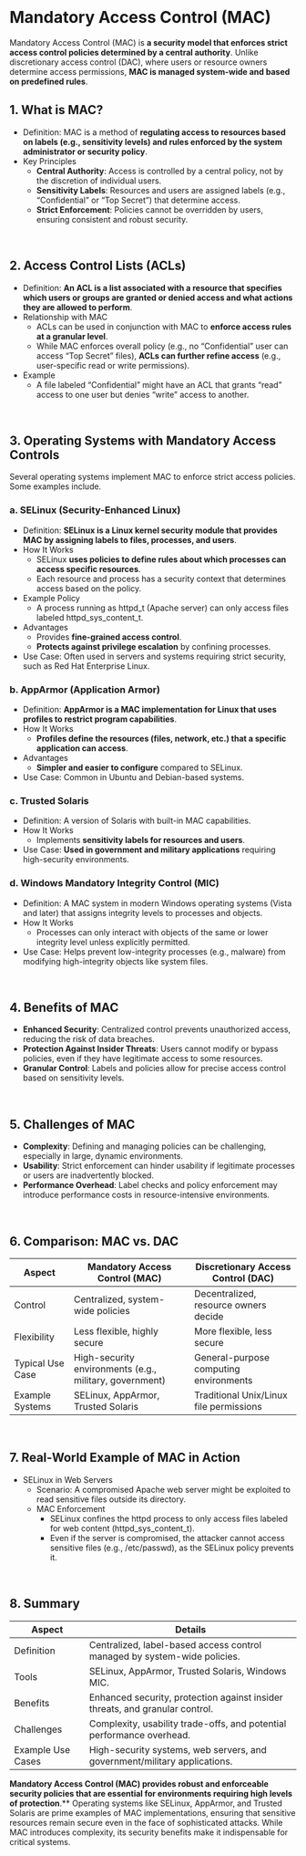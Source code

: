 <br>

# Mandatory Access Control (MAC)
Mandatory Access Control (MAC) is **a security model that enforces strict access control policies determined by a central authority**. Unlike discretionary access control (DAC), where users or resource owners determine access permissions, **MAC is managed system-wide and based on predefined rules**.

## 1. What is MAC?
  - Definition: MAC is a method of **regulating access to resources based on labels (e.g., sensitivity levels) and rules enforced by the system administrator or security policy**.
  - Key Principles
    - **Central Authority**: Access is controlled by a central policy, not by the discretion of individual users.
    - **Sensitivity Labels**: Resources and users are assigned labels (e.g., “Confidential” or “Top Secret”) that determine access.
    - **Strict Enforcement**: Policies cannot be overridden by users, ensuring consistent and robust security.  
<br>

## 2. Access Control Lists (ACLs)
  - Definition: **An ACL is a list associated with a resource that specifies which users or groups are granted or denied access and what actions they are allowed to perform**.
  - Relationship with MAC
    - ACLs can be used in conjunction with MAC to **enforce access rules at a granular level**.
    - While MAC enforces overall policy (e.g., no “Confidential” user can access “Top Secret” files), **ACLs can further refine access** (e.g., user-specific read or write permissions).
  - Example
    - A file labeled “Confidential” might have an ACL that grants “read” access to one user but denies “write” access to another.  
<br>

## 3. Operating Systems with Mandatory Access Controls
Several operating systems implement MAC to enforce strict access policies. Some examples include.

### a. SELinux (Security-Enhanced Linux)
  - Definition: **SELinux is a Linux kernel security module that provides MAC by assigning labels to files, processes, and users**.
  - How It Works
    - SELinux **uses policies to define rules about which processes can access specific resources**.
    - Each resource and process has a security context that determines access based on the policy.
  - Example Policy
    - A process running as httpd_t (Apache server) can only access files labeled httpd_sys_content_t.
  - Advantages
    - Provides **fine-grained access control**.
    - **Protects against privilege escalation** by confining processes.
  - Use Case: Often used in servers and systems requiring strict security, such as Red Hat Enterprise Linux.

### b. AppArmor (Application Armor)
  - Definition: **AppArmor is a MAC implementation for Linux that uses profiles to restrict program capabilities**.
  - How It Works
    - **Profiles define the resources (files, network, etc.) that a specific application can access**.
  - Advantages
    - **Simpler and easier to configure** compared to SELinux.
  - Use Case: Common in Ubuntu and Debian-based systems.

### c. Trusted Solaris
  - Definition: A version of Solaris with built-in MAC capabilities.
  - How It Works
    - Implements **sensitivity labels for resources and users**.
  - Use Case: **Used in government and military applications** requiring high-security environments.

### d. Windows Mandatory Integrity Control (MIC)
  - Definition: A MAC system in modern Windows operating systems (Vista and later) that assigns integrity levels to processes and objects.
  - How It Works
    - Processes can only interact with objects of the same or lower integrity level unless explicitly permitted.
  - Use Case: Helps prevent low-integrity processes (e.g., malware) from modifying high-integrity objects like system files.  
<br>

## 4. Benefits of MAC
  - **Enhanced Security**: Centralized control prevents unauthorized access, reducing the risk of data breaches.
  - **Protection Against Insider Threats**: Users cannot modify or bypass policies, even if they have legitimate access to some resources.
  - **Granular Control**: Labels and policies allow for precise access control based on sensitivity levels.  
<br>

## 5. Challenges of MAC
  - **Complexity**: Defining and managing policies can be challenging, especially in large, dynamic environments.
  - **Usability**: Strict enforcement can hinder usability if legitimate processes or users are inadvertently blocked.
  - **Performance Overhead**: Label checks and policy enforcement may introduce performance costs in resource-intensive environments.  
<br>

## 6. Comparison: MAC vs. DAC

| Aspect | Mandatory Access Control (MAC) | Discretionary Access Control (DAC) |
| ------ | ------------------------------ | ---------------------------------- |
| Control | Centralized, system-wide policies | Decentralized, resource owners decide |
| Flexibility | Less flexible, highly secure | More flexible, less secure |
| Typical Use Case | High-security environments (e.g., military, government) | General-purpose computing environments |
| Example Systems | SELinux, AppArmor, Trusted Solaris | Traditional Unix/Linux file permissions |
  
<br>

## 7. Real-World Example of MAC in Action

  - SELinux in Web Servers
    - Scenario: A compromised Apache web server might be exploited to read sensitive files outside its directory.
    - MAC Enforcement
      - SELinux confines the httpd process to only access files labeled for web content (httpd_sys_content_t).
      - Even if the server is compromised, the attacker cannot access sensitive files (e.g., /etc/passwd), as the SELinux policy prevents it.  
<br>

## 8. Summary

| Aspect | Details |
| ------ | ------- |
| Definition | Centralized, label-based access control managed by system-wide policies. |
| Tools | SELinux, AppArmor, Trusted Solaris, Windows MIC. |
| Benefits | Enhanced security, protection against insider threats, and granular control. |
| Challenges | Complexity, usability trade-offs, and potential performance overhead. |
| Example Use Cases | High-security systems, web servers, and government/military applications. |

**Mandatory Access Control (MAC) provides robust and enforceable security policies that are essential for environments requiring high levels of protection**.** Operating systems like SELinux, AppArmor, and Trusted Solaris are prime examples of MAC implementations, ensuring that sensitive resources remain secure even in the face of sophisticated attacks. While MAC introduces complexity, its security benefits make it indispensable for critical systems.  
<br>